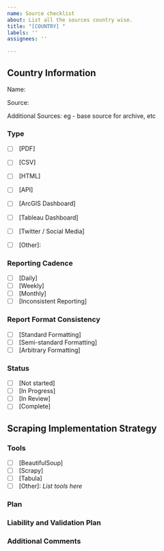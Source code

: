 ```yaml
---
name: Source checklist
about: List all the sources country wise.
title: "[COUNTRY] "
labels: ''
assignees: ''

---
```


## Country Information

Name: 

Source:

Additional Sources:
eg - base source for archive, etc

### Type
- [ ] [](Source) [PDF]
- [ ] [](Source) [CSV]
- [ ] [](Source) [HTML]
- [ ] [](Source) [API]
- [ ] [](Source) [ArcGIS Dashboard]
- [ ] [](Source) [Tableau Dashboard]
- [ ] [](Source) [Twitter / Social Media]
- [ ] [](Source) [Other]: 


### Reporting Cadence
- [ ] [](Cadence) [Daily]
- [ ] [](Source) [Weekly]
- [ ] [](Source) [Monthly]
- [ ] [](Cadence) [Inconsistent Reporting]

### Report Format Consistency
- [ ] [](Format) [Standard Formatting]
- [ ] [](Format) [Semi-standard Formatting]
- [ ] [](Format) [Arbitrary Formatting]

### Status
- [ ] [](Status) [Not started]
- [ ] [](Status) [In Progress]
- [ ] [](Status) [In Review]
- [ ] [](Status) [Complete]

## Scraping Implementation Strategy
### Tools
- [ ] [](Tools) [BeautifulSoup]
- [ ] [](Tools) [Scrapy]
- [ ] [](Tools) [Tabula]
- [ ] [](Tools) [Other]: _List tools here_

### Plan

### Liability and Validation Plan

### Additional Comments
